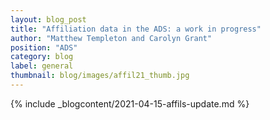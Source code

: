 ```yaml
---
layout: blog_post
title: "Affiliation data in the ADS: a work in progress"
author: "Matthew Templeton and Carolyn Grant"
position: "ADS"
category: blog
label: general
thumbnail: blog/images/affil21_thumb.jpg
---
```


{% include _blogcontent/2021-04-15-affils-update.md %}